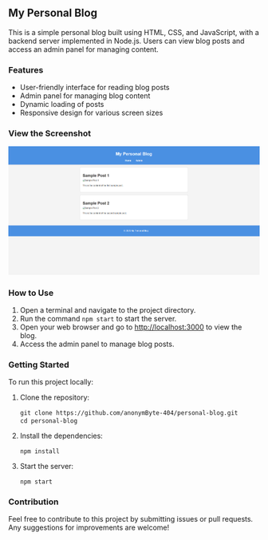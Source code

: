 <h2>My Personal Blog</h2>

<p>This is a simple personal blog built using HTML, CSS, and JavaScript, with a backend server implemented in Node.js. Users can view blog posts and access an admin panel for managing content.</p>

<h3>Features</h3>
<ul>
    <li>User-friendly interface for reading blog posts</li>
    <li>Admin panel for managing blog content</li>
    <li>Dynamic loading of posts</li>
    <li>Responsive design for various screen sizes</li>
</ul>

<h3>View the Screenshot</h3>
<p align="center">
    <img src="../../_screenshots/personal-blog.png" alt="Personal Blog Screenshot" />
</p>

<h3>How to Use</h3>
<ol>
    <li>Open a terminal and navigate to the project directory.</li>
    <li>Run the command <code>npm start</code> to start the server.</li>
    <li>Open your web browser and go to <a href="http://localhost:3000">http://localhost:3000</a> to view the blog.</li>
    <li>Access the admin panel to manage blog posts.</li>
</ol>

<h3>Getting Started</h3>
<p>To run this project locally:</p>
<ol>
    <li>Clone the repository:</li>
    <pre><code>git clone https://github.com/anonymByte-404/personal-blog.git
cd personal-blog</code></pre>
    <li>Install the dependencies:</li>
    <pre><code>npm install</code></pre>
    <li>Start the server:</li>
    <pre><code>npm start</code></pre>
</ol>

<h3>Contribution</h3>
<p>Feel free to contribute to this project by submitting issues or pull requests. Any suggestions for improvements are welcome!</p>
